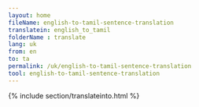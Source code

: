 ```yaml
---
layout: home
fileName: english-to-tamil-sentence-translation
translatein: english_to_tamil
folderName : translate
lang: uk
from: en
to: ta
permalink: /uk/english-to-tamil-sentence-translation
tool: english-to-tamil-sentence-translation
---
```

{% include section/translateinto.html %}
